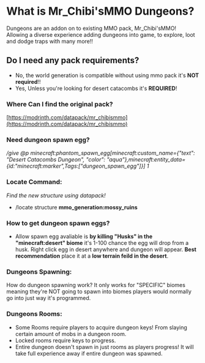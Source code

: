# What is Mr_Chibi'sMMO Dungeons?
Dungeons are an addon on to existing MMO pack, Mr_Chibi'sMMO! Allowing a diverse experience adding dungeons into game, to explore, loot and dodge traps with many more!!

## Do I need any pack requirements?
- No, the world generation is compatible without using mmo pack it's **NOT required**!!
- Yes, Unless you're looking for desert catacombs it's **REQUIRED**!

### Where Can I find the original pack?
[https://modrinth.com/datapack/mr_chibismmo](https://modrinth.com/datapack/mr_chibismmo)

### Need dungeon spawn egg?
_/give @p minecraft:phantom_spawn_egg[minecraft:custom_name={"text": "Desert Catacombs Dungeon", "color": "aqua"},minecraft:entity_data={id:"minecraft:marker",Tags:["dungeon_spawn_egg"]}] 1_

### Locate Command:
*Find the new structure using datapack!*
- /locate structure **mmo_generation:mossy_ruins**

### How to get dungeon spawn eggs?
- Allow spawn egg avaliable is **by killing "Husks" in the "minecraft:desert" biome** it's 1-100 chance the egg will drop from a husk. Right click egg in desert anywhere and dungeon will appear. **Best recommendation** place it at a **low terrain feild in the desert**.

### Dungeons Spawning:
How do dungeon spawning work? It only works for "SPECIFIC" biomes meaning they're NOT going to spawn into biomes players would normally go into just way it's programmed.

### Dungeons Rooms:
* Some Rooms require players to acquire dungeon keys! From slaying certain amount of mobs in a dungeon room.
* Locked rooms require keys to progress.
* Entire dungeon doesn't spawn in just rooms as players progress! It will take full experience away if entire dungeon was spawned.
